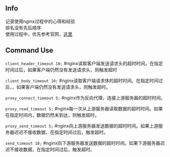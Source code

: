 ## Info
记录使用nginx过程中的心得和经验   
排名没有先后顺序  
使用过程中，优先参考官网，[这里](http://wiki.nginx.org) 

## Command Use

`client_header_timeout 10;` #nginx读取客户端发送请求头的超时时间。在指定时间过后，如果客户端仍然没有发送请求头，则触发超时

`client_body_timeout 10;` #nginx读取客户端请求体的超时时间。在指定时间过后，，如果客户端仍然没有发送请求头，则触发超时。

`proxy_connect_timeout 5;` #nginx作为反向代理，连接上游服务器的超时时间。

`proxy_read_timeout 5;` #nginx每一次从上游服务器读取数据的超时时间。如果在指定时间内，数据仍然未到达，则触发超时。

`proxy_send_timeout 5;` #nginx向上游服务器发送数据的超时时间。如果上游服务器迟迟不接收数据，在指定时间过后，触发超时。

`send_timeout 10;` #nginx向下游服务器发送数据的超时时间。如果下游服务器迟迟不接收数据，在指定时间过后，触发超时。



